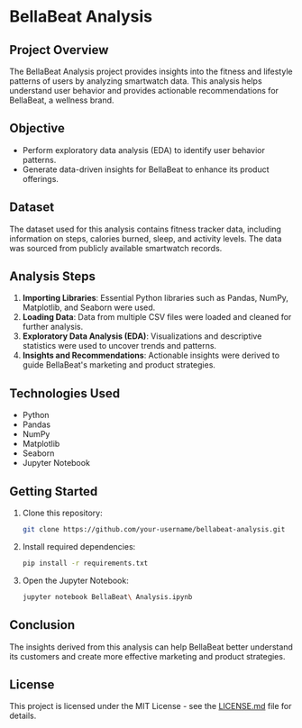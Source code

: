 
# BellaBeat Analysis

## Project Overview
The BellaBeat Analysis project provides insights into the fitness and lifestyle patterns of users by analyzing smartwatch data. This analysis helps understand user behavior and provides actionable recommendations for BellaBeat, a wellness brand.

## Objective
- Perform exploratory data analysis (EDA) to identify user behavior patterns.
- Generate data-driven insights for BellaBeat to enhance its product offerings.

## Dataset
The dataset used for this analysis contains fitness tracker data, including information on steps, calories burned, sleep, and activity levels. The data was sourced from publicly available smartwatch records.

## Analysis Steps
1. **Importing Libraries**: Essential Python libraries such as Pandas, NumPy, Matplotlib, and Seaborn were used.
2. **Loading Data**: Data from multiple CSV files were loaded and cleaned for further analysis.
3. **Exploratory Data Analysis (EDA)**: Visualizations and descriptive statistics were used to uncover trends and patterns.
4. **Insights and Recommendations**: Actionable insights were derived to guide BellaBeat's marketing and product strategies.


## Technologies Used
- Python
- Pandas
- NumPy
- Matplotlib
- Seaborn
- Jupyter Notebook

## Getting Started
1. Clone this repository:
    ```bash
    git clone https://github.com/your-username/bellabeat-analysis.git
    ```
2. Install required dependencies:
    ```bash
    pip install -r requirements.txt
    ```
3. Open the Jupyter Notebook:
    ```bash
    jupyter notebook BellaBeat\ Analysis.ipynb
    ```

## Conclusion
The insights derived from this analysis can help BellaBeat better understand its customers and create more effective marketing and product strategies.


## License
This project is licensed under the MIT License - see the [LICENSE.md](LICENSE.md) file for details.
